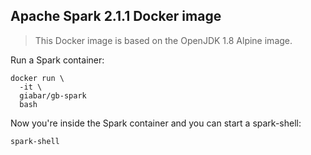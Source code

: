 ## Apache Spark 2.1.1 Docker image

> This Docker image is based on the OpenJDK 1.8 Alpine image.

Run a Spark container:

```
docker run \
  -it \
  giabar/gb-spark
  bash
```

Now you're inside the Spark container and you can start a spark-shell:

```
spark-shell
```
